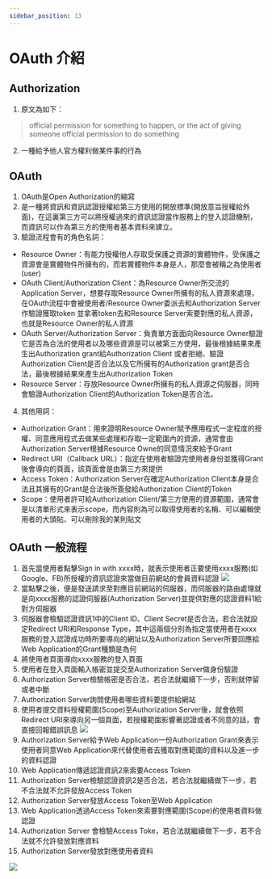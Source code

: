 ```yaml
---
sidebar_position: 13
---
```


# OAuth 介紹



## Authorization
1. 原文為如下：
> official permission for something to happen, or the act of giving someone official permission to do something
2. 一種給予他人官方權利做某件事的行為


## OAuth
1. OAuth是Open Authorization的縮寫
2. 是一種將資訊和資訊認證授權給第三方使用的開放標準(開放意旨授權給外面)，在這裏第三方可以將授權過來的資訊認證當作服務上的登入認證機制，而資訊可以作為第三方的使用者基本資料來建立。
3. 驗證流程會有的角色名詞：
  - Resource Owner：有能力授權他人存取受保護之資源的實體物件，受保護之資源會是實體物件所擁有的，而若實體物件本身是人，那麼會被稱之為使用者(user)
  - OAuth Client/Authorization Client：為Resource Owner所交流的Application Server，想要存取Resource Owner所擁有的私人資源來處理，在OAuth流程中會被使用者/Resource Owner委派去和Authorization Server作驗證獲取token 並拿著token去和Resource Server索要對應的私人資源，也就是Resource Owner的私人資源
  - OAuth Server/Authorization Server：負責單方面面向Resource Owner驗證它是否為合法的使用者以及哪些資源是可以被第三方使用，最後根據結果來產生出Authorization grant給Authorization Client 或者拒絕、驗證Authorization Client是否合法以及它所擁有的Authorization grant是否合法，最後根據結果來產生出Authorization Token
  - Resource Server：存放Resource Owner所擁有的私人資源之伺服器，同時會驗證Authorization Client的Authorization Token是否合法。

4. 其他用詞：
  - Authorization Grant：用來證明Resource Owner賦予應用程式一定程度的授權、同意應用程式去做某些處理和存取一定範圍內的資源，通常會由Authorization Server根據Resource Owne的同意情況來給予Grant
  - Redirect URI（Callback URL）：指定在使用者驗證完使用者身份並獲得Grant後會導向的頁面，該頁面會是由第三方來提供
  - Access Token：Authorization Server在確定Authorization Client本身是合法且其擁有的Grant是合法後所簽發給Authorization Client的Token
  - Scope：使用者許可給Authorization Client/第三方使用的資源範圍，通常會是以清單形式來表示scope，而內容則為可以取得使用者的名稱、可以編輯使用者的大頭貼、可以刪除我的某則貼文


## OAuth 一般流程
1. 首先當使用者點擊Sign in with xxxx時，就表示使用者正要使用xxxx服務(如Google、FB)所授權的資訊認證來當做目前網站的會員資料認證
![](https://res.cloudinary.com/dqfxgtyoi/image/upload/v1640538440/blog/OAuth/mediumExample_bqqckm.png)
2. 當點擊之後，便是發送請求至對應目前網站的伺服器，而伺服器的路由處理就是向xxxx服務的認證伺服器(Authorization Server)並提供對應的認證資料1給對方伺服器
3. 伺服器會檢驗認證資訊1中的Client ID、Client Secret是否合法，若合法就設定Redirect URI和Response Type，其中這兩個分別為指定當使用者在xxxx服務的登入認證成功時所要導向的網址以及Authorization Server所要回應給Web Application的Grant種類是為何
4. 將使用者頁面導向xxxx服務的登入頁面
5. 使用者在登入頁面輸入帳密並提交至Authorization Server做身份驗證
6. Authorization Server檢驗帳密是否合法，若合法就繼續下一步，否則就停留或者中斷
7. Authorization Server詢問使用者哪些資料要提供給網站
8. 使用者提交資料授權範圍(Scope)至Authorization Server後，就會依照Redirect URI來導向另一個頁面，若授權範圍影響著認證或者不同意的話，會直接回報錯誤訊息
![](https://res.cloudinary.com/dqfxgtyoi/image/upload/v1640541206/blog/OAuth/ScopeExample_mcoxbj.png)
9. Authorization Server給予Web Application一份Authorization Grant來表示使用者同意Web Application來代替使用者去獲取對應範圍的資料以及進一步的資料認證
10. Web Application傳遞認證資訊2來索要Access Token
11. Authorization Server檢驗認證資訊2是否合法，若合法就繼續做下一步，若不合法就不允許發放Access Token
12. Authorization Server發放Access Token至Web Application
13. Web Application透過Access Token來索要對應範圍(Scope)的使用者資料做認證
14. Authorization Server 會檢驗Access Toke，若合法就繼續做下一步，若不合法就不允許發放對應資料
15. Authorization Server發放對應使用者資料

![](https://res.cloudinary.com/dqfxgtyoi/image/upload/v1640540290/blog/OAuth/AuthFlow_djhfdf.png)